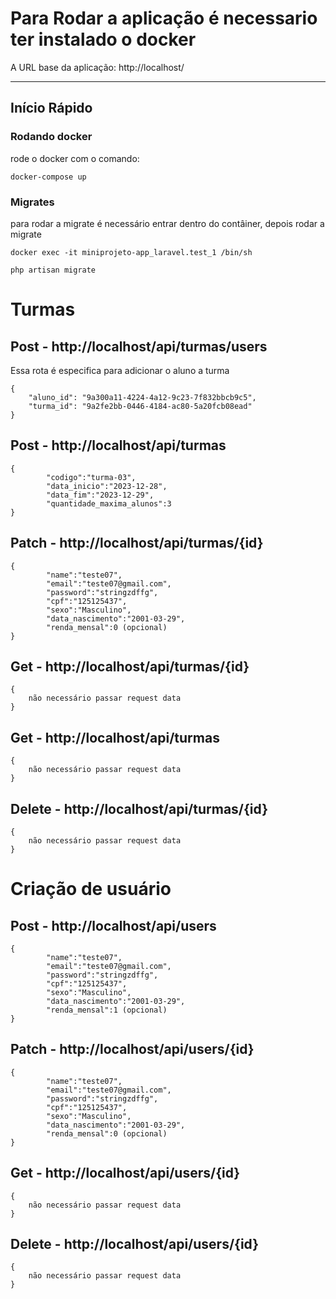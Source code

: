 # Para Rodar a aplicação é necessario ter instalado o docker 

A URL base da aplicação:
http://localhost/

---
##  Início Rápido

### Rodando docker

rode o docker com o comando:

```shell
docker-compose up
```
### Migrates 
para rodar a migrate é necessário entrar dentro do contâiner, depois rodar a migrate

```shell
docker exec -it miniprojeto-app_laravel.test_1 /bin/sh

php artisan migrate

```

# Turmas
## Post -  http://localhost/api/turmas/users
Essa rota é especifica para adicionar o aluno a turma
```shell
{
	"aluno_id": "9a300a11-4224-4a12-9c23-7f832bbcb9c5",
	"turma_id": "9a2fe2bb-0446-4184-ac80-5a20fcb08ead"
}
```
## Post -  http://localhost/api/turmas
```shell
{
		"codigo":"turma-03",
        "data_inicio":"2023-12-28",
        "data_fim":"2023-12-29",
        "quantidade_maxima_alunos":3
}
```
## Patch -  http://localhost/api/turmas/{id}
```shell
{
		"name":"teste07",
        "email":"teste07@gmail.com",
		"password":"stringzdffg",
        "cpf":"125125437",
        "sexo":"Masculino",
        "data_nascimento":"2001-03-29",
        "renda_mensal":0 (opcional)
}

```
## Get -  http://localhost/api/turmas/{id}
```shell
{
    não necessário passar request data
}

```
## Get -  http://localhost/api/turmas
```shell
{
    não necessário passar request data
}

```
## Delete -  http://localhost/api/turmas/{id}
```shell
{
    não necessário passar request data
}

```

# Criação de usuário

## Post -  http://localhost/api/users
```shell
{
		"name":"teste07",
        "email":"teste07@gmail.com",
		"password":"stringzdffg",
        "cpf":"125125437",
        "sexo":"Masculino",
        "data_nascimento":"2001-03-29",
        "renda_mensal":1 (opcional)
}
```
## Patch -  http://localhost/api/users/{id}
```shell
{
		"name":"teste07",
        "email":"teste07@gmail.com",
		"password":"stringzdffg",
        "cpf":"125125437",
        "sexo":"Masculino",
        "data_nascimento":"2001-03-29",
        "renda_mensal":0 (opcional)
}

```
## Get -  http://localhost/api/users/{id}
```shell
{
    não necessário passar request data
}

```
## Delete -  http://localhost/api/users/{id}
```shell
{
    não necessário passar request data
}

```